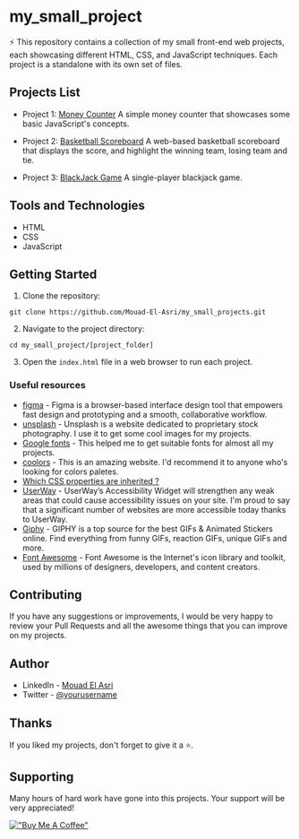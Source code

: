 # my_small_project

⚡️ This repository contains a collection of my small front-end web projects, each showcasing different HTML, CSS, and JavaScript techniques. Each project is a standalone with its own set of files.

## Projects List

- Project 1: [Money Counter](./money_counter/)
  A simple money counter that showcases some basic JavaScript's concepts.

- Project 2: [Basketball Scoreboard](./Basketball_Scoreboard/)
  A web-based basketball scoreboard that displays the score, and highlight the winning team, losing team and tie.

- Project 3: [BlackJack Game](./BlackJack_Game/)
  A single-player blackjack game.

## Tools and Technologies

- HTML
- CSS
- JavaScript

## Getting Started

1. Clone the repository:

`git clone https://github.com/Mouad-El-Asri/my_small_projects.git`

2. Navigate to the project directory:

`cd my_small_project/[project_folder]`

3. Open the `index.html` file in a web browser to run each project.

### Useful resources

- [figma](https://www.figma.com/) - Figma is a browser-based interface design tool that empowers fast design and prototyping and a smooth, collaborative workflow.
- [unsplash](https://unsplash.com/) - Unsplash is a website dedicated to proprietary stock photography. I use it to get some cool images for my projects.
- [Google fonts](https://fonts.google.com/) - This helped me to get suitable fonts for almost all my projects.
- [coolors](https://coolors.co/) - This is an amazing website. I'd recommend it to anyone who's looking for colors paletes.
- [Which CSS properties are inherited ?](https://stackoverflow.com/questions/5612302/which-css-properties-are-inherited)
- [UserWay](https://userway.org/) - UserWay’s Accessibility Widget will strengthen any weak areas that could cause accessibility issues on your site. I'm proud to say that a significant number of websites are more accessible today thanks to UserWay.
- [Giphy](https://giphy.com/) - GIPHY is a top source for the best GIFs & Animated Stickers online. Find everything from funny GIFs, reaction GIFs, unique GIFs and more.
- [Font Awesome](https://fontawesome.com/) - Font Awesome is the Internet's icon library and toolkit, used by millions of designers, developers, and content creators.

## Contributing

If you have any suggestions or improvements, I would be very happy to review your Pull Requests and all the awesome things that you can improve on my projects.

## Author

- LinkedIn - [Mouad El Asri](https://www.linkedin.com/in/mouad-el-asri/)
- Twitter - [@yourusername](https://www.twitter.com/yourusername)

## Thanks

If you liked my projects, don't forget to give it a ⭐.

## Supporting
Many hours of hard work have gone into this projects. Your support will be very appreciated!

[!["Buy Me A Coffee"](https://www.buymeacoffee.com/assets/img/custom_images/orange_img.png)](https://www.buymeacoffee.com/elasrimouad)
